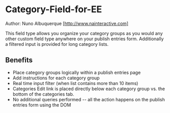 Category-Field-for-EE
=====================
Author: Nuno Albuquerque [http://www.nainteractive.com]

This field type allows you organize your category groups as you would any other custom field type anywhere on your publish entries form. Additionally a filtered input is provided for long category lists.

Benefits
--------

- Place category groups logically within a publish entries page
- Add instructions for each category group
- Real time input filter (when list contains more than 10 items)
- Categories Edit link is placed directly below each category group vs. the bottom of the categories tab.
- No additional queries performed -- all the action happens on the publish entries form using the DOM
